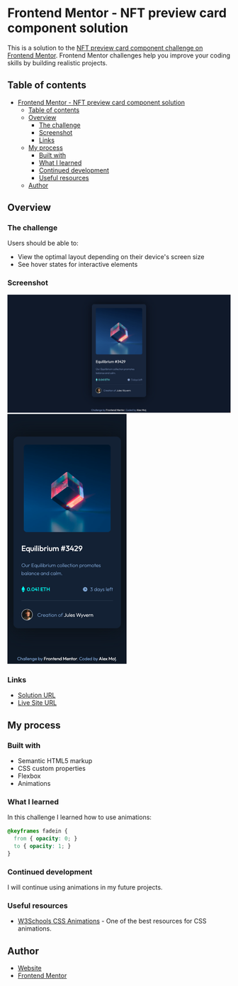 # Frontend Mentor - NFT preview card component solution

This is a solution to the [NFT preview card component challenge on Frontend Mentor](https://www.frontendmentor.io/challenges/nft-preview-card-component-SbdUL_w0U). Frontend Mentor challenges help you improve your coding skills by building realistic projects. 

## Table of contents

- [Frontend Mentor - NFT preview card component solution](#frontend-mentor---nft-preview-card-component-solution)
  - [Table of contents](#table-of-contents)
  - [Overview](#overview)
    - [The challenge](#the-challenge)
    - [Screenshot](#screenshot)
    - [Links](#links)
  - [My process](#my-process)
    - [Built with](#built-with)
    - [What I learned](#what-i-learned)
    - [Continued development](#continued-development)
    - [Useful resources](#useful-resources)
  - [Author](#author)

## Overview

### The challenge

Users should be able to:

- View the optimal layout depending on their device's screen size
- See hover states for interactive elements

### Screenshot

![](./screenshots/screenshot-desktop.png)
![](./screenshots/screenshot-mobile.png)

### Links

- [Solution URL](https://your-solution-url.com)
- [Live Site URL](https://frontendmentor-challenges-delta.vercel.app/nft-preview-card-component/index.html)

## My process

### Built with

- Semantic HTML5 markup
- CSS custom properties
- Flexbox
- Animations

### What I learned

In this challenge I learned how to use animations:


```css
@keyframes fadein {
  from { opacity: 0; }
  to { opacity: 1; }
}
```

### Continued development

I will continue using animations in my future projects.

### Useful resources

- [W3Schools CSS Animations](https://www.w3schools.com/css/css3_animations.asp) - One of the best resources for CSS animations.

## Author

- [Website](https://frontendmentor-challenges-delta.vercel.app/)
- [Frontend Mentor](https://www.frontendmentor.io/profile/alexandrumot)